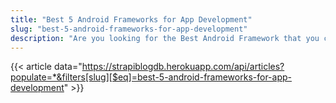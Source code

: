 ```yaml
---
title: "Best 5 Android Frameworks for App Development"
slug: "best-5-android-frameworks-for-app-development"
description: "Are you looking for the Best Android Framework that you can consider for app development in 2021? You’re at the right place!"
---
```


{{< article data="https://strapiblogdb.herokuapp.com/api/articles?populate=*&filters[slug][$eq]=best-5-android-frameworks-for-app-development" >}}
